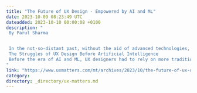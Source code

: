 ```yaml
---
title: "The Future of UX Design - Empowered by AI and ML"
date: 2023-10-09 08:23:49 UTC
dateadded: 2023-10-10 00:00:08 +0100
description: "
 By Parul Sharma 


 In the not-so-distant past, without the aid of advanced technologies, UX designers faced the challenging task of making products and services user friendly and easy to learn. To understand user needs, we had to  collect data about users manually by conducting face-to-face interviews. However, the landscape of UX design has transformed drastically with the integration of artificial-intelligence (AI) and machine-learning (ML) technologies. These powerful tools have revolutionized the way UX designers create user experiences, making the process more efficient and effective. 
 The Struggles of UX Design Before Artificial Intelligence 
 Before the era of AI and ML, UX designers had to rely on more traditional methods of gathering user insights. They spent countless hours conducting surveys, performing usability tests, and conducting in-person interviews with users. This process was not only time-consuming but also limited the scale and scope of the research. Plus, analyzing vast amounts of data manually was a daunting task, leading to potential errors and biases that impacted the design process. Read More 
"
link: "https://www.uxmatters.com/mt/archives/2023/10/the-future-of-ux-design-empowered-by-ai-and-ml.php"
category:
directory: _directory/ux-matters.md
---
```

